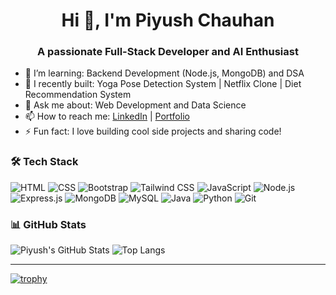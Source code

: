 <h1 align="center">Hi 👋, I'm Piyush Chauhan</h1>
<h3 align="center">A passionate Full-Stack Developer and AI Enthusiast</h3>


- 🌱 I’m learning: Backend Development (Node.js, MongoDB) and DSA
- 👯 I recently built: Yoga Pose Detection System | Netflix Clone | Diet Recommendation System
- 💬 Ask me about: Web Development and Data Science
- 📫 How to reach me: [LinkedIn](https://www.linkedin.com/in/piyush-chauhan-972108259/) | [Portfolio](https://piyush-chauhan-portfolio.netlify.app/)
- ⚡ Fun fact: I love building cool side projects and sharing code!

### 🛠️ Tech Stack
![HTML](https://img.shields.io/badge/HTML-E34F26?style=for-the-badge&logo=html5&logoColor=white)
![CSS](https://img.shields.io/badge/CSS-1572B6?style=for-the-badge&logo=css3&logoColor=white)
![Bootstrap](https://img.shields.io/badge/Bootstrap-7952B3?style=for-the-badge&logo=bootstrap&logoColor=white)
![Tailwind CSS](https://img.shields.io/badge/Tailwind_CSS-38B2AC?style=for-the-badge&logo=tailwind-css&logoColor=white)
![JavaScript](https://img.shields.io/badge/JS-F7DF1E?style=for-the-badge&logo=javascript&logoColor=black)
![Node.js](https://img.shields.io/badge/Node.js-339933?style=for-the-badge&logo=nodedotjs&logoColor=white)
![Express.js](https://img.shields.io/badge/Express.js-000000?style=for-the-badge&logo=express&logoColor=white)
![MongoDB](https://img.shields.io/badge/MongoDB-4EA94B?style=for-the-badge&logo=mongodb&logoColor=white)
![MySQL](https://img.shields.io/badge/MySQL-4479A1?style=for-the-badge&logo=mysql&logoColor=white)
![Java](https://img.shields.io/badge/Java-007396?style=for-the-badge&logo=java&logoColor=white)
![Python](https://img.shields.io/badge/Python-3776AB?style=for-the-badge&logo=python&logoColor=white)
![Git](https://img.shields.io/badge/Git-F05032?style=for-the-badge&logo=git&logoColor=white)


### 📊 GitHub Stats
![Piyush's GitHub Stats](https://github-readme-stats.vercel.app/api?username=piyushchauhan8279&show_icons=true&theme=react)
![Top Langs](https://github-readme-stats.vercel.app/api/top-langs/?username=piyushchauhan8279&layout=compact&theme=react)

---
[![trophy](https://github-profile-trophy.vercel.app/?username=your-github-username)](https://github.com/ryo-ma/github-profile-trophy)
